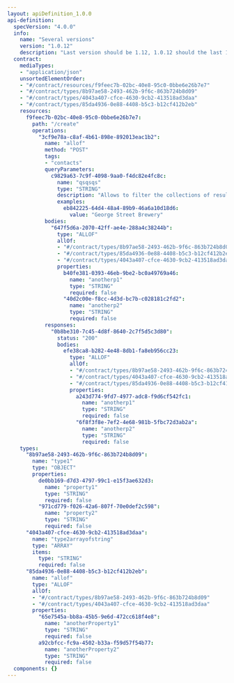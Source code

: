 ```yaml
---
layout: apiDefinition_1.0.0
api-definition:
  specVersion: "4.0.0"
  info:
    name: "Several versions"
    version: "1.0.12"
    description: "Last version should be 1.12, 1.0.12 should the last 1.0.* version"
  contract:
    mediaTypes:
    - "application/json"
    unsortedElementOrder:
    - "#/contract/resources/f9feec7b-02bc-40e8-95c0-0bbe6e26b7e7"
    - "#/contract/types/8b97ae58-2493-462b-9f6c-863b724b8d09"
    - "#/contract/types/4043a407-cfce-4630-9cb2-413518ad3daa"
    - "#/contract/types/85da4936-0e88-4408-b5c3-b12cf412b2eb"
    resources:
      f9feec7b-02bc-40e8-95c0-0bbe6e26b7e7:
        path: "/create"
        operations:
          "3cf9e78a-c8af-4b61-898e-892013eac1b2":
            name: "allof"
            method: "POST"
            tags:
            - "contacts"
            queryParameters:
              c9829a63-7c9f-4098-9aa0-f4dc82e4fc8c:
                name: "qsqsqs"
                type: "STRING"
                description: "Allows to filter the collections of result by the value of field name"
                examples:
                  eb842225-64d4-48a4-89b9-46a6a10d18d6:
                    value: "George Street Brewery"
            bodies:
              "647f5d6a-2070-42ff-ae4e-288a4c38244b":
                type: "ALLOF"
                allOf:
                - "#/contract/types/8b97ae58-2493-462b-9f6c-863b724b8d09"
                - "#/contract/types/85da4936-0e88-4408-b5c3-b12cf412b2eb"
                - "#/contract/types/4043a407-cfce-4630-9cb2-413518ad3daa"
                properties:
                  b40fe381-0393-46eb-9be2-bc0a49769a46:
                    name: "anotherp1"
                    type: "STRING"
                    required: false
                  "40d2c00e-f8cc-4d3d-bc7b-c028181c2fd2":
                    name: "anotherp2"
                    type: "STRING"
                    required: false
            responses:
              "0b8be310-7c45-4d8f-8640-2c7f5d5c3d80":
                status: "200"
                bodies:
                  efe38ca8-b282-4e48-8db1-fa8eb956cc23:
                    type: "ALLOF"
                    allOf:
                    - "#/contract/types/8b97ae58-2493-462b-9f6c-863b724b8d09"
                    - "#/contract/types/4043a407-cfce-4630-9cb2-413518ad3daa"
                    - "#/contract/types/85da4936-0e88-4408-b5c3-b12cf412b2eb"
                    properties:
                      a243d774-9fd7-4977-adc8-f9d6cf542fc1:
                        name: "anotherp1"
                        type: "STRING"
                        required: false
                      "6f8f3f8e-7ef2-4e68-981b-5fbc72d3ab2a":
                        name: "anotherp2"
                        type: "STRING"
                        required: false
    types:
      "8b97ae58-2493-462b-9f6c-863b724b8d09":
        name: "type1"
        type: "OBJECT"
        properties:
          de0bb169-d7d3-4797-99c1-e15f3ae632d3:
            name: "property1"
            type: "STRING"
            required: false
          "971cd779-f026-42a6-807f-70e0def2c598":
            name: "property2"
            type: "STRING"
            required: false
      "4043a407-cfce-4630-9cb2-413518ad3daa":
        name: "type2arrayofstring"
        type: "ARRAY"
        items:
          type: "STRING"
          required: false
      "85da4936-0e88-4408-b5c3-b12cf412b2eb":
        name: "allof"
        type: "ALLOF"
        allOf:
        - "#/contract/types/8b97ae58-2493-462b-9f6c-863b724b8d09"
        - "#/contract/types/4043a407-cfce-4630-9cb2-413518ad3daa"
        properties:
          "65e7545a-bb8a-45b5-9e6d-472cc618f4e8":
            name: "anotherProperty1"
            type: "STRING"
            required: false
          a92cbfcc-fc9a-4502-b33a-f59d57f54b77:
            name: "anotherProperty2"
            type: "STRING"
            required: false
  components: {}
---
```

